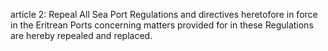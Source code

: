 article 2: Repeal
All Sea Port Regulations and directives heretofore in force in the Eritrean Ports concerning matters provided for in these Regulations are hereby repealed and replaced. 
<ul>
</ul>